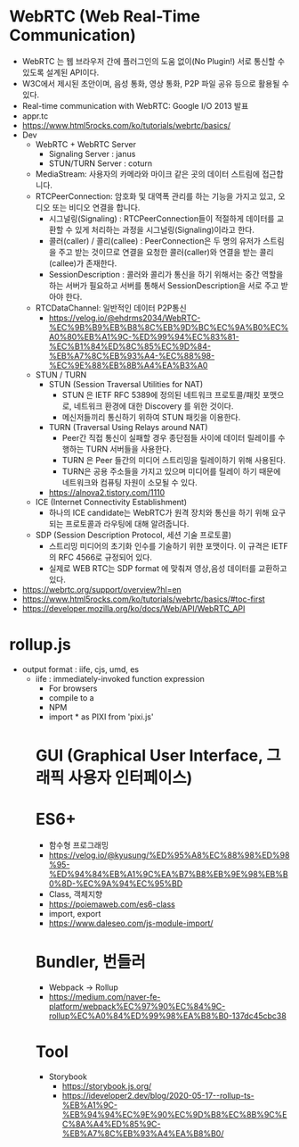 # WebRTC (Web Real-Time Communication)
- WebRTC 는 웹 브라우저 간에 플러그인의 도움 없이(No Plugin!) 서로 통신할 수 있도록 설계된 API이다. 
- W3C에서 제시된 초안이며, 음성 통화, 영상 통화, P2P 파일 공유 등으로 활용될 수 있다. 
- Real-time communication with WebRTC: Google I/O 2013 발표 
- appr.tc 
- https://www.html5rocks.com/ko/tutorials/webrtc/basics/
- Dev
  - WebRTC + WebRTC Server 
    - Signaling Server : janus
    - STUN/TURN Server : coturn
  - MediaStream: 사용자의 카메라와 마이크 같은 곳의 데이터 스트림에 접근합니다.
  - RTCPeerConnection: 암호화 및 대역폭 관리를 하는 기능을 가지고 있고, 오디오 또는 비디오 연결을 합니다.
    - 시그널링(Signaling) : RTCPeerConnection들이 적절하게 데이터를 교환할 수 있게 처리하는 과정을 시그널링(Signaling)이라고 한다.
    - 콜러(caller) / 콜리(callee) : PeerConnection은 두 명의 유저가 스트림을 주고 받는 것이므로 연결을 요청한 콜러(caller)와 연결을 받는 콜리(callee)가 존재한다. 
    - SessionDescription : 콜러와 콜리가 통신을 하기 위해서는 중간 역할을 하는 서버가 필요하고 서버를 통해서 SessionDescription을 서로 주고 받아야 한다.
  - RTCDataChannel: 일반적인 데이터 P2P통신
    - https://velog.io/@ehdrms2034/WebRTC-%EC%9B%B9%EB%B8%8C%EB%9D%BC%EC%9A%B0%EC%A0%80%EB%A1%9C-%ED%99%94%EC%83%81-%EC%B1%84%ED%8C%85%EC%9D%84-%EB%A7%8C%EB%93%A4-%EC%88%98-%EC%9E%88%EB%8B%A4%EA%B3%A0
  - STUN / TURN
    - STUN (Session Traversal Utilities for NAT)
      - STUN 은 IETF RFC 5389에 정의된 네트워크 프로토콜/패킷 포맷으로, 네트워크 환경에 대한 Discovery 를 위한 것이다. 
      - 메신저들끼리 통신하기 위하여 STUN 패킷을 이용한다.
    - TURN (Traversal Using Relays around NAT)
      - Peer간 직접 통신이 실패할 경우 종단점들 사이에 데이터 릴레이를 수행하는 TURN 서버들을 사용한다. 
      - TURN 은 Peer 들간의 미디어 스트리밍을 릴레이하기 위해 사용된다. 
      - TURN은 공용 주소들을 가지고 있으며 미디어를 릴레이 하기 때문에 네트워크와 컴퓨팅 자원이 소모될 수 있다.
    - https://alnova2.tistory.com/1110
  - ICE (Internet Connectivity Establishment)
    - 하나의 ICE candidate는 WebRTC가 원격 장치와 통신을 하기 위해 요구되는 프로토콜과 라우팅에 대해 알려줍니다.
  - SDP (Session Description Protocol, 세션 기술 프로토콜)
    - 스트리밍 미디어의 초기화 인수를 기술하기 위한 포맷이다. 이 규격은 IETF의 RFC 4566로 규정되어 있다.
    - 실제로 WEB RTC는 SDP format 에 맞춰져 영상,음성 데이터를 교환하고 있다.
- https://webrtc.org/support/overview?hl=en
- https://www.html5rocks.com/ko/tutorials/webrtc/basics/#toc-first
- https://developer.mozilla.org/ko/docs/Web/API/WebRTC_API

# rollup.js
- output format : iife, cjs, umd, es 
  - iife : immediately-invoked function expression 
    - For browsers
    - compile to a <script> containing a self-executing function ('iife')
  - cjs
    - For Node.js
    - compile to a CommonJS module ('cjs')
  - umd
    - For both browsers and Node.js
    - UMD format requires a bundle name
- plugins 
  - rollup-plugin-copy-assets
  - https://www.npmjs.com/package/rollup-plugin-copy-assets
  
# Dev 
- npm install -g http-server
- http-server
- or 
- yarn dev

# Dev File Structure
- /
  - src
    - scene 
      - lobbyScene
      - gameScene
        - loading
        - map
        - action 
        - result 
        - ... 
    - data // binary, CDN? patch?
      - unit 
      - world
      - city 
      - ...
    - lib
      - network
        - WebSocket
        - WebRTC
      - ...
    - tool  
      - mapUnitSetting // one button upload, include all object info setting 

- ----------------------------------------
- [ Remark ]
- scene : container => 1 : 1 (x)
- data 
  - local : game rule (local file)
  - server : game result, history
- ----------------------------------------
- Ref
- https://github.com/Zyie/Pixi.js-Game/tree/master/PixiJS%20-%20SnowFall
- https://github.com/Coder2012/containers
- https://github.com/pixijs/pixi.js/wiki/Boilerplate

# pixijs
- 2d game dev webGL
- https://github.com/pixijs/pixi.js
- https://pixijs.io/examples/#/demos-basic/container.js
- https://github.com/kittykatattack/learningPixi#using-a-particlecontainer-to-group-sprites
- https://www.youtube.com/watch?v=zhybw6rE_QU&t=219s
- https://ko.madworldmmo.com/about

# pixi-ui
- https://pixijs.io/pixi-ui/

# ui for pixijs 
- EZGUI
- https://github.com/Ezelia/EZGUI
- dat.GUI
- http://workshop.chromeexperiments.com/examples/gui/#1--Basic-Usage
- react pixi
- https://reactpixi.org/

# pixi game 
- https://www.pixijs.com/gallery
- https://tooncup.cartoonnetwork.co.uk/home/
- https://www.sido.fr/#/qui-suis-je
- http://work.goodboydigital.com/dangermouse/ultimate/
- https://hypnoticowl.com/games/the-wizard/play/
- http://case-study.goodboydigital.com/spicy-mcbites/
- https://www.goodboydigital.com/pixijs/pixilights/
- https://cavalierchallenge.com/

# other game 
- http://m.inven.co.kr/webzine/wznews.php?site=indie&p=3&idx=194689

# WebGL (Web Graphics Library)
- a JavaScript API for rendering interactive 2D and 3D graphics within any compatible web browser without the use of plug-ins 

# CDN (Content Delivery Network, 콘텐츠 전송 네트워크) URL vs NPM
- CDN : 콘텐츠를 효율적으로 전달하기 위해 여러 노드를 가진 네트워크에 데이터를 저장하여 제공하는 시스템을 말한다. 
- <script src="https://cdnjs.cloudflare.com/ajax/libs/pixi.js/5.1.3/pixi.min.js"></script>
- NPM 
- import * as PIXI from 'pixi.js'

# GUI (Graphical User Interface, 그래픽 사용자 인터페이스)

# ES6+
- 함수형 프로그래밍 
- https://velog.io/@kyusung/%ED%95%A8%EC%88%98%ED%98%95-%ED%94%84%EB%A1%9C%EA%B7%B8%EB%9E%98%EB%B0%8D-%EC%9A%94%EC%95%BD
- Class, 객체지향 
- https://poiemaweb.com/es6-class
- import, export
- https://www.daleseo.com/js-module-import/

# Bundler, 번들러
- Webpack -> Rollup
- https://medium.com/naver-fe-platform/webpack%EC%97%90%EC%84%9C-rollup%EC%A0%84%ED%99%98%EA%B8%B0-137dc45cbc38

# Tool 
- Storybook 
  - https://storybook.js.org/
  - https://ideveloper2.dev/blog/2020-05-17--rollup-ts-%EB%A1%9C-%EB%94%94%EC%9E%90%EC%9D%B8%EC%8B%9C%EC%8A%A4%ED%85%9C-%EB%A7%8C%EB%93%A4%EA%B8%B0/
